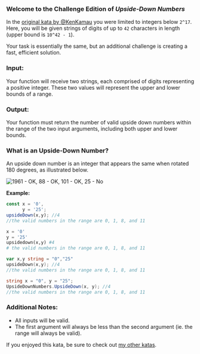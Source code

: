 ### Welcome to the Challenge Edition of *Upside-Down Numbers*

In the [original kata by @KenKamau](https://www.codewars.com/kata/59f7597716049833200001eb) you were limited to integers below `2^17`. Here, you will be given strings of digits of up to `42` characters in length (upper bound is `10^42 - 1`).

Your task is essentially the same, but an additional challenge is creating a fast, efficient solution.

### Input:
Your function will receive two strings, each comprised of digits representing a positive integer. These two values will represent the upper and lower bounds of a range.

### Output:
Your function must return the number of valid upside down numbers within the range of the two input arguments, including both upper and lower bounds.

### What is an Upside-Down Number?
An upside down number is an integer that appears the same when rotated 180 degrees, as illustrated below.

![1961 - OK, 88 - OK, 101 - OK, 25 - No](https://i.imgur.com/Biixbsd.png)

**Example:**
```javascript
const x = '0',
	  y = '25';
upsideDown(x,y); //4
//the valid numbers in the range are 0, 1, 8, and 11
```
```python
x = '0'
y = '25'
upsidedown(x,y) #4
# the valid numbers in the range are 0, 1, 8, and 11
```
```go
var x,y string = "0","25"
upsideDown(x,y); //4
//the valid numbers in the range are 0, 1, 8, and 11
```
```csharp
string x = "0", y = "25";
UpsideDownNumbers.UpsideDown(x, y); //4
//the valid numbers in the range are 0, 1, 8, and 11
```

### Additional Notes:
- All inputs will be valid.
- The first argument will always be less than the second argument (ie. the range will always be valid).


If you enjoyed this kata, be sure to check out [my other katas](https://www.codewars.com/users/docgunthrop/authored).
